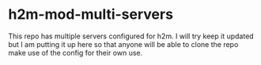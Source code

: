 # h2m-mod-multi-servers
This repo has multiple servers configured for h2m. I will try keep it updated but I am putting it up here so that anyone will be able to clone the repo make use of the config for their own use.
